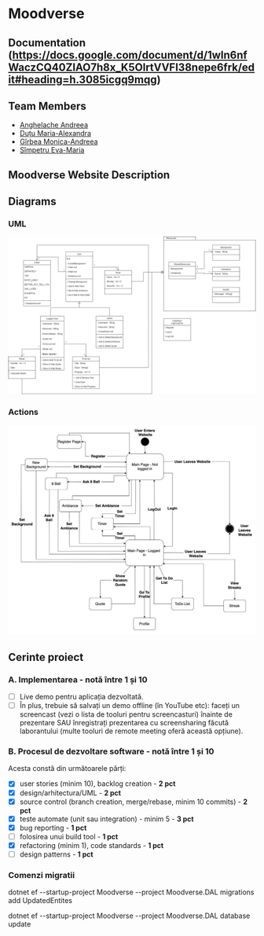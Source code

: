# Moodverse

## Documentation (https://docs.google.com/document/d/1wIn6nfWaczCQ40ZIAO7h8x_K5OlrtVVFI38nepe6frk/edit#heading=h.3085icgq9mqg)

## Team Members
- [Anghelache Andreea](https://github.com/deeaanghelache)
- [Duțu Maria-Alexandra](https://github.com/DutuMaria)
- [Gîrbea Monica-Andreea](https://github.com/monicaandreea)
- [Sîmpetru Eva-Maria](https://github.com/evasimpetru28)


## Moodverse Website Description

## Diagrams
### UML
![](/img/uml_diagram.png)
### Actions
![](/img/state_machine_diagram.png)

## Cerinte proiect
### A. Implementarea - notă între 1 și 10
- [ ] Live demo pentru aplicația dezvoltată.
- [ ] În plus, trebuie să salvați un demo offline (în YouTube etc): faceți un screencast (vezi o lista de tooluri pentru screencasturi) înainte de prezentare SAU înregistrați prezentarea cu screensharing făcută laborantului (multe tooluri de remote meeting oferă această opțiune).

### B. Procesul de dezvoltare software - notă între 1 și 10
Acesta constă din următoarele părți:
- [x] user stories (minim 10), backlog creation - **2 pct**
- [x] design/arhitectura/UML - **2 pct**
- [x] source control (branch creation, merge/rebase, minim 10 commits) - **2 pct**
- [x] teste automate (unit sau integration) - minim 5 - **3 pct**
- [x] bug reporting - **1 pct**
- [ ] folosirea unui build tool - **1 pct**
- [x] refactoring (minim 1), code standards - **1 pct**
- [ ] design patterns - **1 pct**

### Comenzi migratii

dotnet ef --startup-project Moodverse --project Moodverse.DAL migrations add UpdatedEntites

dotnet ef --startup-project Moodverse --project Moodverse.DAL database update